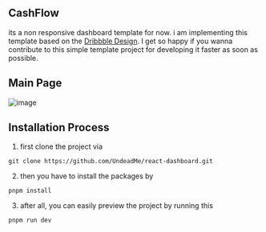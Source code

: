 ## CashFlow
its a non responsive dashboard template for now. i am implementing this template based on the [Dribbble Design](https://dribbble.com/shots/23704866-Cashflow-Web-App-Design). I get so happy if you wanna contribute to this simple template project for developing it faster as soon as possible.

## Main Page 
![image](https://github.com/user-attachments/assets/7554081e-3cbf-461b-b728-baa77d088443)


## Installation Process
1. first clone the project via
```CONSOLE
git clone https://github.com/UndeadMe/react-dashboard.git
```
2. then you have to install the packages by
```CONSOLE
pnpm install
```
3. after all, you can easily preview the project by running this
```CONSOLE
pnpm run dev
```
